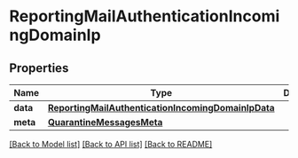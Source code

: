 # ReportingMailAuthenticationIncomingDomainIp

## Properties
Name | Type | Description | Notes
------------ | ------------- | ------------- | -------------
**data** | [**ReportingMailAuthenticationIncomingDomainIpData**](ReportingMailAuthenticationIncomingDomainIpData.md) |  | [optional] 
**meta** | [**QuarantineMessagesMeta**](QuarantineMessagesMeta.md) |  | [optional] 

[[Back to Model list]](../README.md#documentation-for-models) [[Back to API list]](../README.md#documentation-for-api-endpoints) [[Back to README]](../README.md)

